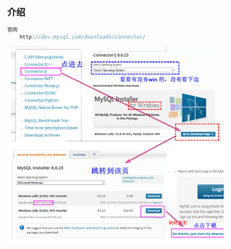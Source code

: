 ## 介绍

```java
官网
    http://dev.mysql.com/downloads/connector/
```

![image-20210215223423754](image-20210215223423754.png)